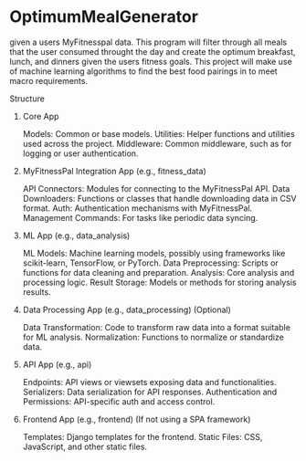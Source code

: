 # OptimumMealGenerator
given a users MyFitnesspal data. This program will filter through all meals that the user consumed throught the day and create the optimum breakfast, lunch, and dinners given the users fitness goals. This project will make use of machine learning algorithms to find the best food pairings in to meet macro requirements. 

 Structure
1. Core App

    Models: Common or base models.
    Utilities: Helper functions and utilities used across the project.
    Middleware: Common middleware, such as for logging or user authentication.

2. MyFitnessPal Integration App (e.g., fitness_data)

    API Connectors: Modules for connecting to the MyFitnessPal API.
    Data Downloaders: Functions or classes that handle downloading data in CSV format.
    Auth: Authentication mechanisms with MyFitnessPal.
    Management Commands: For tasks like periodic data syncing.

3. ML App (e.g., data_analysis)

    ML Models: Machine learning models, possibly using frameworks like scikit-learn, TensorFlow, or PyTorch.
    Data Preprocessing: Scripts or functions for data cleaning and preparation.
    Analysis: Core analysis and processing logic.
    Result Storage: Models or methods for storing analysis results.

4. Data Processing App (e.g., data_processing) (Optional)

    Data Transformation: Code to transform raw data into a format suitable for ML analysis.
    Normalization: Functions to normalize or standardize data.

5. API App (e.g., api)

    Endpoints: API views or viewsets exposing data and functionalities.
    Serializers: Data serialization for API responses.
    Authentication and Permissions: API-specific auth and access control.

6. Frontend App (e.g., frontend) (If not using a SPA framework)

    Templates: Django templates for the frontend.
    Static Files: CSS, JavaScript, and other static files.


